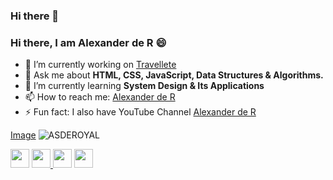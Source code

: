 ### Hi there 👋

<!--
**asderoyal/asderoyal** is a ✨ _special_ ✨ repository because its `README.md` (this file) appears on your GitHub profile.

Here are some ideas to get you started:

- 🔭 I’m currently working on ...
- 🌱 I’m currently learning ...
- 👯 I’m looking to collaborate on ...
- 🤔 I’m looking for help with ...
- 💬 Ask me about ...
- 📫 How to reach me: ...
- 😄 Pronouns: ...
- ⚡ Fun fact: ...
-->

<h3>Hi there, I am Alexander de R 😄 </h3>

- 🔭 I’m currently working on <a href="https://travellete.com" target="_blank">Travellete</a>
- 💬 Ask me about <strong>HTML, CSS, JavaScript, Data Structures & Algorithms.</strong>
- 🌱 I’m currently learning <strong>System Design & Its Applications</strong>
- 📫 How to reach me: <a href="https://www.linkedin.com/in/alexander-royal/" target="_blank">Alexander de R</a>
- ⚡ Fun fact: I also have YouTube Channel <a href="https://youtube.com/royal-academy" target="_blank">Alexander de R</a>

<p>
  <a href="https://www.youtube.com/royal-academy" target="_blank">Image</a>
  <img src="https://github-readme.stats.vercel.app/api?username=asderoyal&show_icons-true" alt="ASDEROYAL">
</p>

<p>
  <a href="https://www.linkedin.com/in/alexander-royal/"><img src="https://cdn.jsdelivr.net/npm/simple-icons@3.13.0/icons/linkedin.svg" height="30" width="30"></a>
  <a href="https://www.youtube.com/royal-academy/"><img src="https://cdn.jsdelivr.net/npm/simple-icons@3.13.0/icons/youtube.svg" height="30" width="30">      </a>
  <a href="https://www.github.com/asderoyal/"><img src="https://cdn.jsdelivr.net/npm/simple-icons@3.13.0/icons/github.svg" height="30" width="30"></a>
  <a href="https://www.twitter.com/"><img src="https://cdn.jsdelivr.net/npm/simple-icons@3.13.0/icons/twitch.svg" height="30" width="30"></a>
</p>
  
